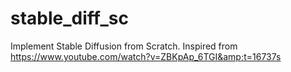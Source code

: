 # stable_diff_sc
Implement Stable Diffusion from Scratch. Inspired from https://www.youtube.com/watch?v=ZBKpAp_6TGI&amp;t=16737s
